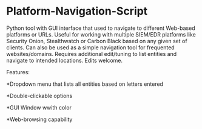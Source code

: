 # Platform-Navigation-Script
Python tool with GUI interface that used to navigate to different Web-based platforms or URLs. Useful for working with multiple SIEM/EDR platforms like Security Onion, Stealthwatch or Carbon Black based on any given set of clients. Can also be used as a simple navigation tool for frequented websites/domains. Requires additional edit/tuning to list entities and navigate to intended locations. Edits welcome.

Features:

*Dropdown menu that lists all entities based on letters entered

*Double-clickable options

*GUI Window wwith color

*Web-browsing capability


